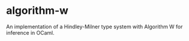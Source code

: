# algorithm-w
An implementation of a Hindley-Milner type system with Algorithm W for inference in OCaml.
